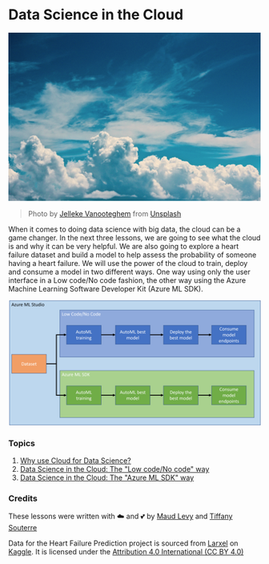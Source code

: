 # Data Science in the Cloud

![cloud-picture](images/cloud-picture.jpg)

> Photo by [Jelleke Vanooteghem](https://unsplash.com/@ilumire) from [Unsplash](https://unsplash.com/s/photos/cloud?orientation=landscape)

When it comes to doing data science with big data, the cloud can be a game changer. In the next three lessons, we are going to see what the cloud is and why it can be very helpful. We are also going to explore a heart failure dataset and build a model to help assess the probability of someone having a heart failure. We will use the power of the cloud to train, deploy and consume a model in two different ways. One way using only the user interface in a Low code/No code fashion, the other way using the Azure Machine Learning Software Developer Kit (Azure ML SDK).

![project-schema](19-Azure/images/project-schema.PNG)

### Topics

1. [Why use Cloud for Data Science?](Introduction%20to%20Data%20Science%20in%20the%20Cloud.md)
2. [Data Science in the Cloud: The "Low code/No code" way ](Data%20Science%20in%20the%20Cloud%20The%20Low%20code%20No%20code%20way.md)
3. [Data Science in the Cloud: The "Azure ML SDK" way ](Data%20Science%20in%20the%20Cloud%20The%20Azure%20ML%20SDK%20way.md)

### Credits
These lessons were written with ☁️ and 💕 by [Maud Levy](https://twitter.com/maudstweets) and [Tiffany Souterre](https://twitter.com/TiffanySouterre)

Data for the Heart Failure Prediction project is sourced from [
Larxel](https://www.kaggle.com/andrewmvd) on [Kaggle](https://www.kaggle.com/andrewmvd/heart-failure-clinical-data). It is licensed under the [Attribution 4.0 International (CC BY 4.0)](https://creativecommons.org/licenses/by/4.0/)
